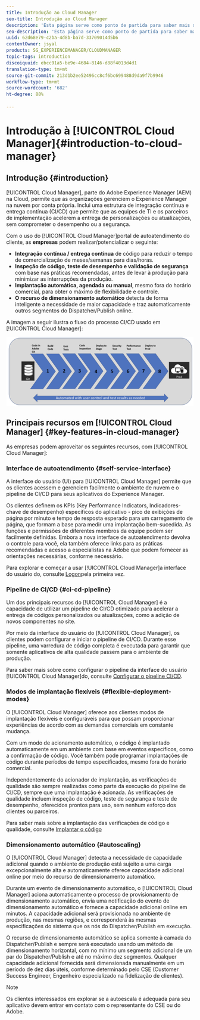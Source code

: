 ```yaml
---
title: Introdução ao Cloud Manager
seo-title: Introdução ao Cloud Manager
description: 'Esta página serve como ponto de partida para saber mais sobre o Cloud Manager. '
seo-description: 'Esta página serve como ponto de partida para saber mais sobre o Adobe AEM Cloud Manager e destaca os benefícios e os principais recursos. '
uuid: 62d68e79-c2ba-4d8b-ba7d-33709014d5b6
contentOwner: jsyal
products: SG_EXPERIENCEMANAGER/CLOUDMANAGER
topic-tags: introduction
discoiquuid: ebcc91a5-be9e-4684-8146-d88f4013d4d1
translation-type: tm+mt
source-git-commit: 213d1b2ee52496cc8cf6bc699488d9da9f7b9946
workflow-type: tm+mt
source-wordcount: '682'
ht-degree: 88%

---
```



# Introdução à [!UICONTROL Cloud Manager]{#introduction-to-cloud-manager}

## Introdução {#introduction}

[!UICONTROL Cloud Manager], parte do Adobe Experience Manager (AEM) na Cloud, permite que as organizações gerenciem o Experience Manager na nuvem por conta própria. Inclui uma estrutura de integração contínua e entrega contínua (CI/CD) que permite que as equipes de TI e os parceiros de implementação acelerem a entrega de personalizações ou atualizações, sem comprometer o desempenho ou a segurança.

Com o uso do [!UICONTROL Cloud Manager]portal de autoatendimento do cliente, as **empresas** podem realizar/potencializar o seguinte:

* **Integração contínua / entrega contínua** de código para reduzir o tempo de comercialização de meses/semanas para dias/horas.
* **Inspeção de código, teste de desempenho e validação de segurança** com base nas práticas recomendadas, antes de levar à produção para minimizar as interrupções da produção.
* **Implantação automática, agendada ou manual**, mesmo fora do horário comercial, para obter o máximo de flexibilidade e controle.
* **O recurso de dimensionamento automático** detecta de forma inteligente a necessidade de maior capacidade e traz automaticamente outros segmentos do Dispatcher/Publish online.

A imagem a seguir ilustra o fluxo do processo CI/CD usado em [!UICONTROL Cloud Manager]:

![](assets/screen_shot_2018-05-12at73843pm.png)

## Principais recursos em [!UICONTROL Cloud Manager] {#key-features-in-cloud-manager}

As empresas podem aproveitar os seguintes recursos, com [!UICONTROL Cloud Manager]:

### Interface de autoatendimento {#self-service-interface}

A interface do usuário (UI) para [!UICONTROL Cloud Manager] permite que os clientes acessem e gerenciem facilmente o ambiente de nuvem e o pipeline de CI/CD para seus aplicativos do Experience Manager.

Os clientes definem os KPIs (Key Performance Indicators, Indicadores-chave de desempenho) específicos do aplicativo - pico de exibições de página por minuto e tempo de resposta esperado para um carregamento de página, que formam a base para medir uma implantação bem-sucedida. As funções e permissões de diferentes membros da equipe podem ser facilmente definidas. Embora a nova interface de autoatendimento devolva o controle para você, ela também oferece links para as práticas recomendadas e acesso a especialistas na Adobe que podem fornecer as orientações necessárias, conforme necessário.

Para explorar e começar a usar [!UICONTROL Cloud Manager]a interface do usuário do, consulte [Logon](https://helpx.adobe.com/experience-manager/cloud-manager/using/first-time-login.html)pela primeira vez.

### Pipeline de CI/CD {#ci-cd-pipeline}

Um dos principais recursos do [!UICONTROL Cloud Manager] é a capacidade de utilizar um pipeline de CI/CD otimizado para acelerar a entrega de códigos personalizados ou atualizações, como a adição de novos componentes no site.

Por meio da interface do usuário do [!UICONTROL Cloud Manager], os clientes podem configurar e iniciar o pipeline de CI/CD. Durante esse pipeline, uma varredura de código completa é executada para garantir que somente aplicativos de alta qualidade passem para o ambiente de produção.

Para saber mais sobre como configurar o pipeline da interface do usuário [!UICONTROL Cloud Manager]do, consulte [Configurar o pipeline CI/CD](https://helpx.adobe.com/experience-manager/cloud-manager/using/configuring-pipeline.html).

### Modos de implantação flexíveis {#flexible-deployment-modes}

O [!UICONTROL Cloud Manager] oferece aos clientes modos de implantação flexíveis e configuráveis para que possam proporcionar experiências de acordo com as demandas comerciais em constante mudança.

Com um modo de acionamento automático, o código é implantado automaticamente em um ambiente com base em eventos específicos, como a confirmação de código. Você também pode programar implantações de código durante períodos de tempo especificados, mesmo fora do horário comercial.

Independentemente do acionador de implantação, as verificações de qualidade são sempre realizadas como parte da execução do pipeline de CI/CD, sempre que uma implantação é acionada. As verificações de qualidade incluem inspeção de código, teste de segurança e teste de desempenho, oferecidos prontos para uso, sem nenhum esforço dos clientes ou parceiros.

Para saber mais sobre a implantação das verificações de código e qualidade, consulte [Implantar o código](deploying-code.md)

### Dimensionamento automático {#autoscaling}

O [!UICONTROL Cloud Manager] detecta a necessidade de capacidade adicional quando o ambiente de produção está sujeito a uma carga excepcionalmente alta e automaticamente oferece capacidade adicional online por meio do recurso de dimensionamento automático.

Durante um evento de dimensionamento automático, o [!UICONTROL Cloud Manager] aciona automaticamente o processo de provisionamento de dimensionamento automático, envia uma notificação do evento de dimensionamento automático e fornece a capacidade adicional online em minutos. A capacidade adicional será provisionada no ambiente de produção, nas mesmas regiões, e corresponderá às mesmas especificações do sistema que os nós do Dispatcher/Publish em execução.

O recurso de dimensionamento automático se aplica somente à camada do Dispatcher/Publish e sempre será executado usando um método de dimensionamento horizontal, com no mínimo um segmento adicional de um par do Dispatcher/Publish e até no máximo dez segmentos. Qualquer capacidade adicional fornecida será dimensionada manualmente em um período de dez dias úteis, conforme determinado pelo CSE (Customer Success Engineer, Engenheiro especializado na fidelização de clientes).

>[!NOTE]
>Os clientes interessados em explorar se a autoescala é adequada para seu aplicativo devem entrar em contato com o representante do CSE ou do Adobe.
